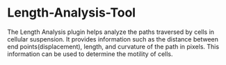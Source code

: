 # Length-Analysis-Tool
The Length Analysis plugin helps analyze the paths traversed by cells in cellular suspension. It provides information such as the distance between end points(displacement), length, and curvature of the path in pixels. This information can be used to determine the motility of cells.
